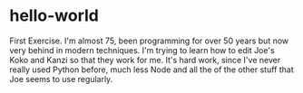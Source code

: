 # hello-world
First Exercise.
I'm almost 75, been programming for over 50 years but now very behind in modern techniques.  I'm trying to learn how to edit Joe's Koko and Kanzi so that they work for me.  It's hard work, since I've never really used Python before, much less Node and all the of the other stuff that Joe seems to use regularly.
